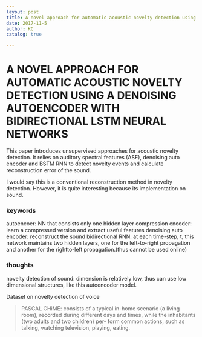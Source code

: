 ```yaml
---
layout: post
title: A novel approach for automatic acoustic novelty detection using a denoising autoencoder with bidirectional LSTM neural networks 
date: 2017-11-5
author: KC
catalog: true

---
```


# A NOVEL APPROACH FOR AUTOMATIC ACOUSTIC NOVELTY DETECTION USING A DENOISING AUTOENCODER WITH BIDIRECTIONAL LSTM NEURAL NETWORKS

This paper introduces unsupervised approaches for acoustic novelty detection. It relies on auditory spectral features (ASF), denoising auto encoder and BSTM RNN to detect novelty events and calculate reconstruction error of the sound. 

I would say this is a conventional reconstruction method in novelty detection. However, it is quite interesting because its implementation on sound. 

### keywords 
autoencoer: NN that consists only one hidden layer
compression encoder: learn a compressed version and extract useful features 
denoising auto encoder: reconstruct the sound 
bidirectional RNN: at each time-step, t, this network maintains two hidden layers, one for the left-to-right propagation and another for the rightto-left propagation.(thus cannot be used online)

### thoughts 
novelty detection of sound: dimension is relatively low, thus can use low dimensional structures, like this autoencoder model. 

Dataset on novelty detection of voice
> PASCAL CHiME: consists of a typical in-home scenario (a living room), recorded during different days and times, while the inhabitants (two adults and two children) per- form common actions, such as talking, watching television, playing, eating. 